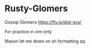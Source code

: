 
# Rusty-Glomers

Gossip Glomers
https://fly.io/dist-sys/

For practice in vim only

Mason let me down on sh formatting qq

